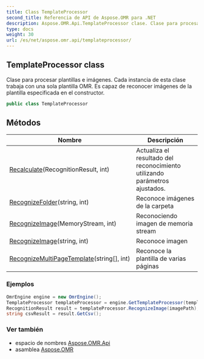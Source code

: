 ```yaml
---
title: Class TemplateProcessor
second_title: Referencia de API de Aspose.OMR para .NET
description: Aspose.OMR.Api.TemplateProcessor clase. Clase para procesar plantillas e imágenes.  Cada instancia de esta clase trabaja con una sola plantilla OMR. Es capaz de reconocer imágenes de la plantilla especificada en el constructor.
type: docs
weight: 30
url: /es/net/aspose.omr.api/templateprocessor/
---
```

## TemplateProcessor class

Clase para procesar plantillas e imágenes.  Cada instancia de esta clase trabaja con una sola plantilla OMR. Es capaz de reconocer imágenes de la plantilla especificada en el constructor.

```csharp
public class TemplateProcessor
```

## Métodos

| Nombre | Descripción |
| --- | --- |
| [Recalculate](../../aspose.omr.api/templateprocessor/recalculate/)(RecognitionResult, int) | Actualiza el resultado del reconocimiento utilizando parámetros ajustados. |
| [RecognizeFolder](../../aspose.omr.api/templateprocessor/recognizefolder/)(string, int) | Reconoce imágenes de la carpeta |
| [RecognizeImage](../../aspose.omr.api/templateprocessor/recognizeimage/#recognizeimage)(MemoryStream, int) | Reconociendo imagen de memoria stream |
| [RecognizeImage](../../aspose.omr.api/templateprocessor/recognizeimage/#recognizeimage_1)(string, int) | Reconoce imagen |
| [RecognizeMultiPageTemplate](../../aspose.omr.api/templateprocessor/recognizemultipagetemplate/)(string[], int) | Reconoce la plantilla de varias páginas |

### Ejemplos

```csharp
OmrEngine engine = new OmrEngine();
TemplateProcessor templateProcessor = engine.GetTemplateProcessor(templatePath);
RecognitionResult result = templateProcessor.RecognizeImage(imagePath);
string csvResult = result.GetCsv();
```

### Ver también

* espacio de nombres [Aspose.OMR.Api](../../aspose.omr.api/)
* asamblea [Aspose.OMR](../../)


